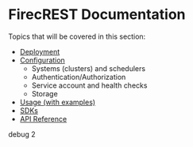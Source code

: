 # FirecREST Documentation

Topics that will be covered in this section:

- [Deployment](./deploy/README.md)
- [Configuration](./conf/README.md)
  - Systems (clusters) and schedulers
  - Authentication/Authorization
  - Service account and health checks
  - Storage
- [Usage (with examples)](./use/README.md)
- [SDKs](https://pyfirecrest.readthedocs.io/en/stable/index.html)
- [API Reference](./api/README.md)

debug 2